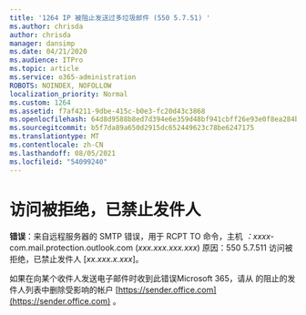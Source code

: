 ```yaml
---
title: '1264 IP 被阻止发送过多垃圾邮件 (550 5.7.51) '
ms.author: chrisda
author: chrisda
manager: dansimp
ms.date: 04/21/2020
ms.audience: ITPro
ms.topic: article
ms.service: o365-administration
ROBOTS: NOINDEX, NOFOLLOW
localization_priority: Normal
ms.custom: 1264
ms.assetid: f7af4211-9dbe-415c-b0e3-fc20d43c3868
ms.openlocfilehash: 64d8d9588b8ed7d394e6e359d48bf941cbff26e93e0f8ea284bf3b6688400b3f
ms.sourcegitcommit: b5f7da89a650d2915dc652449623c78be6247175
ms.translationtype: MT
ms.contentlocale: zh-CN
ms.lasthandoff: 08/05/2021
ms.locfileid: "54099240"
---
```

# <a name="access-denied-banned-sender"></a>访问被拒绝，已禁止发件人

 **错误**：来自远程服务器的 SMTP 错误，用于 RCPT TO 命令，主机 *：xxxx*-com.mail.protection.outlook.com (*xxx.xxx.xxx.xxx*) 原因：550 5.7.511 访问被拒绝，已禁止发件人 [*xx.xxx.x.xxx*]。 

如果在向某个收件人发送电子邮件时收到此错误Microsoft 365，请从 的阻止的发件人列表中删除受影响的帐户 [https://sender.office.com](https://sender.office.com) 。
